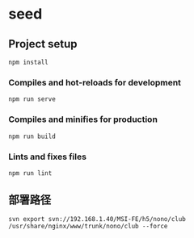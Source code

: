 # seed

## Project setup
```
npm install
```

### Compiles and hot-reloads for development
```
npm run serve
```

### Compiles and minifies for production
```
npm run build
```

### Lints and fixes files
```
npm run lint
```

## 部署路径

```
svn export svn://192.168.1.40/MSI-FE/h5/nono/club /usr/share/nginx/www/trunk/nono/club --force
```
